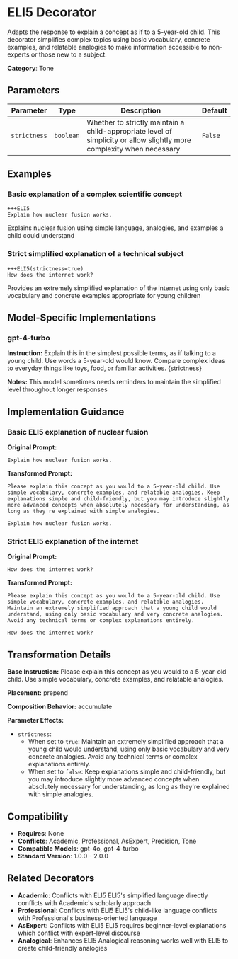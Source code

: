 # ELI5 Decorator

Adapts the response to explain a concept as if to a 5-year-old child. This decorator simplifies complex topics using basic vocabulary, concrete examples, and relatable analogies to make information accessible to non-experts or those new to a subject.

**Category**: Tone

## Parameters

| Parameter | Type | Description | Default |
|-----------|------|-------------|--------|
| `strictness` | `boolean` | Whether to strictly maintain a child-appropriate level of simplicity or allow slightly more complexity when necessary | `False` |

## Examples

### Basic explanation of a complex scientific concept

```
+++ELI5
Explain how nuclear fusion works.
```

Explains nuclear fusion using simple language, analogies, and examples a child could understand

### Strict simplified explanation of a technical subject

```
+++ELI5(strictness=true)
How does the internet work?
```

Provides an extremely simplified explanation of the internet using only basic vocabulary and concrete examples appropriate for young children

## Model-Specific Implementations

### gpt-4-turbo

**Instruction:** Explain this in the simplest possible terms, as if talking to a young child. Use words a 5-year-old would know. Compare complex ideas to everyday things like toys, food, or familiar activities. {strictness}

**Notes:** This model sometimes needs reminders to maintain the simplified level throughout longer responses


## Implementation Guidance

### Basic ELI5 explanation of nuclear fusion

**Original Prompt:**
```
Explain how nuclear fusion works.
```

**Transformed Prompt:**
```
Please explain this concept as you would to a 5-year-old child. Use simple vocabulary, concrete examples, and relatable analogies. Keep explanations simple and child-friendly, but you may introduce slightly more advanced concepts when absolutely necessary for understanding, as long as they're explained with simple analogies.

Explain how nuclear fusion works.
```

### Strict ELI5 explanation of the internet

**Original Prompt:**
```
How does the internet work?
```

**Transformed Prompt:**
```
Please explain this concept as you would to a 5-year-old child. Use simple vocabulary, concrete examples, and relatable analogies. Maintain an extremely simplified approach that a young child would understand, using only basic vocabulary and very concrete analogies. Avoid any technical terms or complex explanations entirely.

How does the internet work?
```

## Transformation Details

**Base Instruction:** Please explain this concept as you would to a 5-year-old child. Use simple vocabulary, concrete examples, and relatable analogies.

**Placement:** prepend

**Composition Behavior:** accumulate

**Parameter Effects:**

- `strictness`:
  - When set to `true`: Maintain an extremely simplified approach that a young child would understand, using only basic vocabulary and very concrete analogies. Avoid any technical terms or complex explanations entirely.
  - When set to `false`: Keep explanations simple and child-friendly, but you may introduce slightly more advanced concepts when absolutely necessary for understanding, as long as they're explained with simple analogies.

## Compatibility

- **Requires**: None
- **Conflicts**: Academic, Professional, AsExpert, Precision, Tone
- **Compatible Models**: gpt-4o, gpt-4-turbo
- **Standard Version**: 1.0.0 - 2.0.0

## Related Decorators

- **Academic**: Conflicts with ELI5 ELI5's simplified language directly conflicts with Academic's scholarly approach
- **Professional**: Conflicts with ELI5 ELI5's child-like language conflicts with Professional's business-oriented language
- **AsExpert**: Conflicts with ELI5 ELI5 requires beginner-level explanations which conflict with expert-level discourse
- **Analogical**: Enhances ELI5 Analogical reasoning works well with ELI5 to create child-friendly analogies
